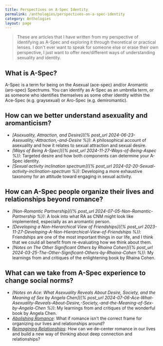 ```yaml
---
title: Perspectives on A-Spec Identity
permalink: /anthologies/perspectives-on-a-spec-identity
category: Anthologies
layout: page
---
```


> These are articles that I have written from my perspective of identifying as A-Spec and exploring it through theoretical or practical lenses. I don't ever want to speak for someone else or erase their own perspective, I just want to offer new/different ways of understanding sexuality and identity.

## What is A-Spec?

A-Spec is a term for being on the Asexual (ace-spec) and/or Aromantic (aro-spec) Spectrums. You can identify as A-Spec as an umbrella term, or as someone who identifies themselves as some other identity within the Ace-Spec (e.g. graysexual) or Aro-Spec (e.g. demiromantic).

## How can we better understand asexuality and aromanticism?
* *[Asexuality, Attraction, and Desire]({% post_url 2024-06-23-Asexuality,-Attraction,-and-Desire %})*: A philosophical account of asexuality and how it relates to sexual attraction and sexual desire.
* *[Ways of Being A-Spec]({% post_url 2024-11-27-Ways-of-Being-Aspec %})*: Targeted desire and how both components can determine your A-Spec identity.
* *[Sexual activity inclination spectrum]({% post_url 2024-02-20-Sexual-activity-inclination-spectrum %})*: Developing a more exhaustive taxonomy for an attitude toward engaging in sexual activity.

## How can A-Spec people organize their lives and relationships beyond romance?
* *[Non-Romantic Partnership]({% post_url 2024-07-05-Non-Romantic-Partnership %})*: A look into what RA as CNM might look like implemented, especially as an aromantic person.
* *[Developing a Non-Hierarchical View of Friendships]({% post_url 2023-11-27-Developing-A-Non-Hierarchical-View-of-Friendships %})*: Friendships are one of the most important things in our life, and I think that we could all benefit from re-evaluating how we think about them.
* *[Notes on The Other Significant Others by Rhaina Cohen]({% post_url 2024-03-25-The-Other-Significant-Others-by-Rhaina-Cohen %})*: My learnings from and critiques of the enlightening book by Rhaina Cohen.

## What can we take from A-Spec experience to change social norms?
* *[Notes on Ace: What Asexuality Reveals About Desire, Society, and the Meaning of Sex by Angela Chen]({% post_url 2024-07-06-Ace-What-Asexuality-Reveals-About-Desire,-Society,-and-the-Meaning-of-Sex-by-Angela-Chen %})*: My learnings from and critiques of the wonderful book by Angela Chen.
* *[Abolishing Romance](/anthologies/abolishing-romance)*: What if romance isn't the correct frame for organizing our lives and relationships around?
* *[Reimagining Relationships](/anthologies/reimagining-relationships)*: How can we de-center romance in our lives and build a new way of thinking about deep connection and relationships?